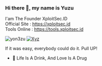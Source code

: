 ### Hi there 👋, my name is Yuzu
I'am The Founder XploitSec.ID <br>
Official Site : <a href="https://xploitsecid.or.id">https://xploitsec.id</a><br>
Tools Online : <a href="https://tools.xploitsecid.or.id">https://tools.xploitsec.id</a><br>

![yon3zu](https://github-readme-stats.vercel.app/api?username=yon3zu&show_icons=true&theme=radical)
[![Xyz](https://github-readme-stats.vercel.app/api/top-langs/?username=yon3zu&layout=compact&theme=radical)](https://github.com/yon3zu/github-readme-stats)

If it was easy, everybody could do it.
Pull UP!

- 🔭 Life Is A Drink, And Love Is A Drug
